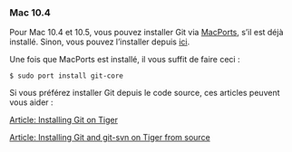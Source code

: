 ### Mac 10.4 ###

Pour Mac 10.4 et 10.5, vous pouvez installer Git via [MacPorts](http://www.macports.org/), 
s’il est déjà installé. Sinon, vous pouvez l’installer depuis [ici](http://www.macports.org/install.php).

Une fois que MacPorts est installé, il vous suffit de faire ceci :

    $ sudo port install git-core

Si vous préférez installer Git depuis le code source, ces articles peuvent vous aider :

[Article: Installing Git on Tiger](http://rails.wincent.com/wiki/Installing_Git_1.5.2.3_on_Mac_OS_X_Tiger)

[Article: Installing Git and git-svn on Tiger from source](http://larrytheliquid.com/2007/12/29/compiling-git-and-git-svn-on-osx-tiger/)
